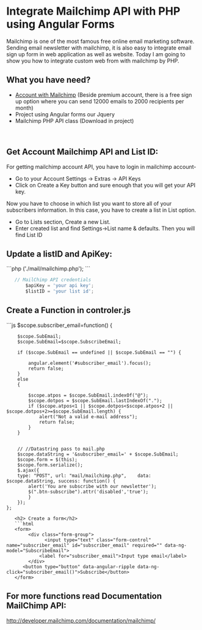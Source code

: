 # Integrate Mailchimp API with PHP using Angular Forms
<p>Mailchimp is one of the most famous free online email marketing software. Sending email newsletter with mailchimp, it is also easy to integrate email sign up form in web application as well as website. Today I am going to show you how to integrate custom web from with mailchimp by PHP. </p>


<h2>What you have need?</h2>
<ul>
<li><a href="https://login.mailchimp.com/signup?">Account with Mailchimp</a> (Beside premium account, there is a free sign up option where you can send 12000 emails to 2000 recipients per month)</li>
<li>Project using Angular forms our Jquery</li>
<li>Mailchimp PHP API class (Download in project)</li>
</ul>
<br>
<h2>Get Account Mailchimp API and List ID:</h2>

For getting mailchimp account API, you have to login in mailchimp account-
<ul>
  <li>  Go to your Account Settings -> Extras -> API Keys</li>
   <li> Click on Create a Key button and sure enough that you will get your API key.</li>
</ul>
Now you have to choose in which list you want to store all of your subscribers information. In this case, you have to create a list in List option.
<ul>
  <li>   Go to Lists section, Create a new List.</li>
    <li> Enter created list and find Settings->List name & defaults. Then you will find List ID</li>
</ul>
<h2>Update a listID  and ApiKey:</h2>
 ```php
 ('./mail/mailchimp.php'); 
 ```

 
 ```js
    // MailChimp API credentials
        $apiKey = 'your api key';
        $listID = 'your list id';
 ```
<h2>Create a Function in controler.js </h2>
```js
 $scope.subscriber_email=function()
    {

    	$scope.SubEmail;
    	$scope.SubEmail=$scope.SubscribeEmail;
	
		if ($scope.SubEmail == undefined || $scope.SubEmail == "") {
			
			angular.element('#subscriber_email').focus();
			return false;
		}
		else
		{
			
			$scope.atpos = $scope.SubEmail.indexOf("@");
			$scope.dotpos = $scope.SubEmail.lastIndexOf(".");
			if ($scope.atpos<1 || $scope.dotpos<$scope.atpos+2 || $scope.dotpos+2>=$scope.SubEmail.length) {
				alert("Not a valid e-mail address");				
		    	return false;
			}
		}

	
		// //Datastring pass to mail.php
		$scope.dataString = '&subscriber_email=' + $scope.SubEmail;
		$scope.form = $(this);
		$scope.form.serialize();
		$.ajax({
		type: "POST", url: "mail/mailchimp.php",	data: $scope.dataString, success: function() {
			alert('You are subscribe with our newsletter');
			$(".btn-subscribe").attr('disabled','true');
			}
		});
    };
```
   <h2> Create a form</h2>
   ```html
   <form>
	    <div class="form-group">
		      <input type="text" class="form-control" name="subscriber_email" id="subscriber_email" required="" data-ng-        model="SubscribeEmail">
   		    <label for="subscriber_email">Input type email</label>
    	</div>
   	  <button type="button" data-angular-ripple data-ng-click="subscriber_email()">Subscribe</button>
   </form>
```

<h2>For more functions read Documentation MailChimp API:</h2> 
<a href="http://developer.mailchimp.com/documentation/mailchimp/">http://developer.mailchimp.com/documentation/mailchimp/</a> 
